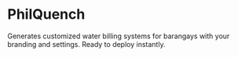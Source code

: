 # PhilQuench
Generates customized water billing systems for barangays with your branding and settings. Ready to deploy instantly.
